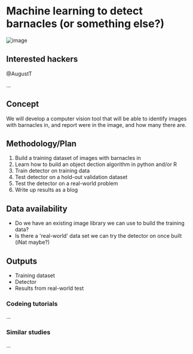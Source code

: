 # Machine learning to detect barnacles (or something else?)

![image](https://user-images.githubusercontent.com/3987564/154678343-52033c2f-8e27-4f6e-aa44-13f70f9940f0.png)

## Interested hackers

@AugustT

...

## Concept

We will develop a computer vision tool that will be able to identify images with barnacles in, and report were in the image, and how many there are.

## Methodology/Plan

1. Build a training dataset of images with barnacles in 
2. Learn how to build an object dection algorithm in python and/or R
3. Train detector on training data
4. Test detector on a hold-out validation dataset
5. Test the detector on a real-world problem
6. Write up results as a blog

## Data availability

- Do we have an existing image library we can use to build the training data?
- Is there a 'real-world' data set we can try the detector on once built (iNat maybe?)

## Outputs

- Training dataset
- Detector
- Results from real-world test

### Codeing tutorials

...

### Similar studies

...
